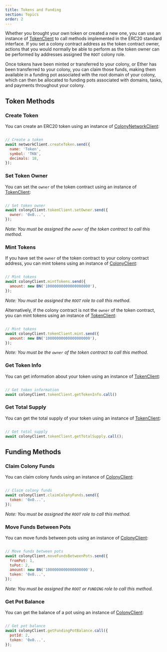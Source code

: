 ```yaml
---
title: Tokens and Funding
section: Topics
order: 2
---
```


Whether you brought your own token or created a new one, you can use an instance of [TokenClient](/colonyJS/api-tokenclient/) to call methods implemented in the ERC20 standard interface. If you set a colony contract address as the token contract owner, actions that you would normally be able to perform as the token owner can be performed by addresses assigned the `ROOT` colony role.

Once tokens have been minted or transferred to your colony, or Ether has been transferred to your colony, you can claim those funds, making them available in a funding pot associated with the root domain of your colony, which can then be allocated to funding pots associated with domains, tasks, and payments throughout your colony.

## Token Methods

### Create Token

You can create an ERC20 token using an instance of [ColonyNetworkClient](/colonyjs/api-colonynetworkclient):

```js

// Create a token
await networkClient.createToken.send({
  name: 'Token',
  symbol: 'TKN',
  decimals: 18,
});

```

### Set Token Owner

You can set the `owner` of the token contract using an instance of [TokenClient](/colonyjs/api-tokenclient):

```js

// Set token owner
await colonyClient.tokenClient.setOwner.send({
  owner: '0x0...',
});

```

*Note: You must be assigned the `owner` of the token contract to call this method.*

### Mint Tokens

If you have set the `owner` of the token contract to your colony contract address, you can mint tokens using an instance of [ColonyClient](/colonyjs/api-colonyclient):

```js

// Mint tokens
await colonyClient.mintTokens.send({
  amount: new BN('10000000000000000000'),
});

```

*Note: You must be assigned the `ROOT` role to call this method.*

Alternatively, if the colony contract is not the `owner` of the token contract, you can mint tokens using an instance of [TokenClient](/colonyjs/api-tokenclient):

```js

// Mint tokens
await colonyClient.tokenClient.mint.send({
  amount: new BN('10000000000000000000'),
});

```

*Note: You must be the `owner` of the token contract to call this method.*

### Get Token Info

You can get information about your token using an instance of [TokenClient](/colonyjs/api-tokenclient):

```js

// Get token information
await colonyClient.tokenClient.getTokenInfo.call()

```

### Get Total Supply

You can get the total supply of your token using an instance of [TokenClient](/colonyjs/api-tokenclient):

```js

// Get total supply
await colonyClient.tokenClient.getTotalSupply.call();

```

## Funding Methods

### Claim Colony Funds

You can claim colony funds using an instance of [ColonyClient](/colonyjs/api-colonyclient):

```js

// Claim colony funds
await colonyClient.claimColonyFunds.send({
  token: '0x0...',
});

```

*Note: You must be assigned the `ROOT` role to call this method.*

### Move Funds Between Pots

You can move funds between pots using an instance of [ColonyClient](/colonyjs/api-colonyclient):

```js

// Move funds between pots
await colonyClient.moveFundsBetweenPots.send({
  fromPot: 1,
  toPot: 2,
  amount: new BN('1000000000000000000'),
  token: '0x0...',
});

```

*Note: You must be assigned the `ROOT` or `FUNDING` role to call this method.*

### Get Pot Balance

You can get the balance of a pot using an instance of [ColonyClient](/colonyjs/api-colonyclient):

```js

// Get pot balance
await colonyClient.getFundingPotBalance.call({
  potId: 2,
  token: '0x0...',
});

```
